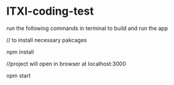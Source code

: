 # ITXI-coding-test

run the following commands in terminal to build and run the app

// to install necessary pakcages

npm install

//project will open in browser at localhost:3000

npm start
